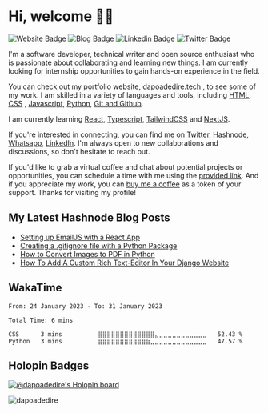# Hi, welcome 👋🏾

[![Website Badge](https://img.shields.io/badge/-Portfolio-3B7EBF?style=for-the-badge&logo=Google-Chrome&logoColor=white&link=https://dapoadedire.tech)](https://dapoadedire.tech) [![Blog Badge](https://img.shields.io/badge/-Blog-3B7EBF?style=for-the-badge&logo=Hashnode&logoColor=white&link=https://dapoadedire.hashnode.dev)](https://dapoadedire.hashnode.dev) [![Linkedin Badge](https://img.shields.io/badge/-LinkedIn-3B7EBF?style=for-the-badge&logo=Linkedin&logoColor=white&link=https://www.linkedin.com/in/dapoadedire)](https://www.linkedin.com/in/dapoadedire) [![Twitter Badge](https://img.shields.io/badge/-@dapo_adedire-3B7EBF?style=for-the-badge&logo=twitter&logoColor=white&link=https://twitter.com/dapo_adedire)](https://twitter.com/dapo_adedire)


<!--[![Patreon Badge](https://img.shields.io/badge/-Patreon-3B7EBF?style=for-the-badge&logo=Patreon&logoColor=white&link=https://patreon.com/dapoadedire)](https://patreon.com/dapoadedire)  -->

<!-- 
<img src="https://www.codewars.com/users/dapoadedire/badges/large" /> -->

I'm a software developer, technical writer and open source enthusiast who is passionate about collaborating and learning new things. I am currently looking for internship opportunities to gain hands-on experience in the field.

You can check out my portfolio website,  [dapoadedire.tech](https://dapoadedire.tech) , to see some of my work. I am skilled in a variety of languages and tools, including [HTML](), [CSS]() , [Javascript](), [Python](), [Git and Github]().

I am currently learning [React](https://reactjs.org/), [Typescript](https://www.typescriptlang.org/), [TailwindCSS](https://tailwindcss.com/) and [NextJS](https://nextjs.org/).

If you're interested in connecting, you can find me on [Twitter](https://www.twitter.com/dapo_adedire), [Hashnode](https://dapoadedire.hashnode.dev), [Whatsapp](https://wa.me/2349038388723), [LinkedIn](https://www.linkedin.com/in/dapoadedire/). I'm always open to new collaborations and discussions, so don't hesitate to reach out.

If you'd like to grab a virtual coffee and chat about potential projects or opportunities, you can schedule a time with me using the [provided link](https://calendly.com/dapoadedire/cofee-chat). And if you appreciate my work, you can [buy me a coffee](https://paystack.com/pay/buy-dapoadedire-a-coffee) as a token of your support. Thanks for visiting my profile!



## My Latest Hashnode Blog Posts
 
<!-- HASHNODE_BLOG:START -->
- [Setting up EmailJS with a React App](https://dapoadedire.hashnode.dev//setting-up-emailjs-with-a-react-app)
- [Creating a .gitignore file with a Python Package](https://dapoadedire.hashnode.dev//creating-a-gitignore-file-with-a-python-package)
- [How to Convert Images to PDF in Python](https://dapoadedire.hashnode.dev//how-to-convert-images-to-pdf-in-python)
- [How To Add A Custom Rich Text-Editor In Your Django Website](https://dapoadedire.hashnode.dev//how-to-add-a-custom-rich-text-editor-in-your-django-website)
<!-- HASHNODE_BLOG:END -->

## WakaTime 
<!--START_SECTION:waka-->

```text
From: 24 January 2023 - To: 31 January 2023

Total Time: 6 mins

CSS      3 mins          ⣿⣿⣿⣿⣿⣿⣿⣿⣿⣿⣿⣿⣿⣄⣀⣀⣀⣀⣀⣀⣀⣀⣀⣀⣀   52.43 %
Python   3 mins          ⣿⣿⣿⣿⣿⣿⣿⣿⣿⣿⣿⣷⣀⣀⣀⣀⣀⣀⣀⣀⣀⣀⣀⣀⣀   47.57 %
```

<!--END_SECTION:waka-->

## Holopin Badges


[![@dapoadedire's Holopin board](https://holopin.io/api/user/board?user=dapoadedire)](https://holopin.io/@dapoadedire)
<p align="left"> <img src="https://komarev.com/ghpvc/?username=dapoadedire&label=Profile%20views&color=0e75b6&style=flat" alt="dapoadedire" /> </p>

